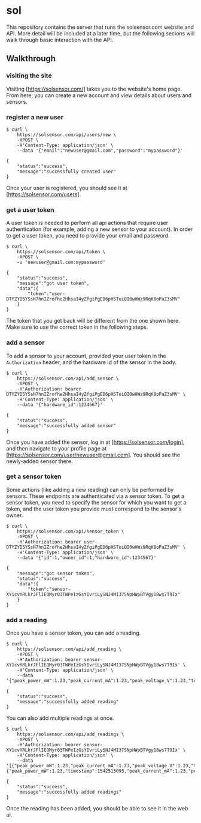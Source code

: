# sol

This repository contains the server that runs the solsensor.com website and API.
More detail will be included at a later time, but the following secions will
walk through basic interaction with the API.

## Walkthrough

### visiting the site

Visiting [https://solsensor.com/] takes you to the website's home page. From
here, you can create a new account and view details about users and sensors.

### register a new user

```
$ curl \
    https://solsensor.com/api/users/new \
    -XPOST \
    -H'Content-Type: application/json' \
    --data '{"email":"newuser@gmail.com","password":"mypassword"}'

{
    "status":"success",
    "message":"successfully created user"
}
```

Once your user is registered, you should see it at [https://solsensor.com/users].

### get a user token

A user token is needed to perform all api actions that require user
authentication (for example, adding a new sensor to your account). In order to
get a user token, you need to provide your email and password.

```
$ curl \
    https://solsensor.com/api/token \
    -XPOST \
    -u 'newuser@gmail.com:mypassword'

{
    "status":"success",
    "message":"got user token",
    "data":{
        "token":"user-DTYZYI5YSsH7hnIZrofhe2HhsaI4yZfgiPgED6pHSToiQI0wHWz9RqK8oPaZ3sMV"
    }
}
```

The token that you get back will be different from the one shown here. Make sure
to use the correct token in the following steps.

### add a sensor

To add a sensor to your account, provided your user token in the `Authorization`
header, and the hardware id of the sensor in the body.

```
$ curl \
    https://solsensor.com/api/add_sensor \
    -XPOST \
    -H'Authorization: bearer DTYZYI5YSsH7hnIZrofhe2HhsaI4yZfgiPgED6pHSToiQI0wHWz9RqK8oPaZ3sMV' \
    -H'Content-Type: application/json' \
    --data '{"hardware_id":1234567}'

{
    "status":"success",
    "message":"successfully added sensor"
}
```

Once you have added the sensor, log in at [https://solsensor.com/login], and
then navigate to your profile page at
[https://solsensor.com/user/newuser@gmail.com]. You should see the newly-added
sensor there.

### get a sensor token

Some actions (like adding a new reading) can only be performed by sensors. These
endpoints are authenticated via a sensor token. To get a sensor token, you need
to specify the sensor for which you want to get a token, and the user token you
provide must correspond to the sensor's owner.

```
$ curl \
    https://solsensor.com/api/sensor_token \
    -XPOST \
    -H'Authorization: bearer user-DTYZYI5YSsH7hnIZrofhe2HhsaI4yZfgiPgED6pHSToiQI0wHWz9RqK8oPaZ3sMV' \
    -H'Content-Type: application/json' \
    --data '{"id":1,"owner_id":1,"hardware_id":1234567}'

{
    "message":"got sensor token",
    "status":"success",
    "data":{
        "token":"sensor-XY1cvYRLkrJFlIEQMyr03TWPeIzGsYIvriLySNJ4MI37SNpHWpBTVgy18ws7T9Ix"
    }
}
```

### add a reading

Once you have a sensor token, you can add a reading.

```
$ curl \
    https://solsensor.com/api/add_reading \
    -XPOST \
    -H'Authorization: bearer sensor-XY1cvYRLkrJFlIEQMyr03TWPeIzGsYIvriLySNJ4MI37SNpHWpBTVgy18ws7T9Ix' \
    -H'Content-Type: application/json' \
    --data '{"peak_power_mW":1.23,"peak_current_mA":1.23,"peak_voltage_V":1.23,"temp_celsius":15.2,"batt_V":1.23,"timestamp":1542513093}'

{
    "status":"success",
    "message":"successfully added reading"
}
```

You can also add multiple readings at once.

```
$ curl \
    https://solsensor.com/api/add_readings \
    -XPOST \
    -H'Authorization: bearer sensor-XY1cvYRLkrJFlIEQMyr03TWPeIzGsYIvriLySNJ4MI37SNpHWpBTVgy18ws7T9Ix' \
    -H'Content-Type: application/json' \
    --data '[{"peak_power_mW":1.23,"peak_current_mA":1.23,"peak_voltage_V":1.23,"temp_celsius":15.2,"batt_V":1.23,"timestamp":1542513093},{"peak_power_mW":1.23,"timestamp":1542513093,"peak_current_mA":1.23,"peak_voltage_V":1.23,"temp_celsius":15.2,"batt_V":1.23}]'

{
    "status":"success",
    "message":"successfully added readings"
}
```

Once the reading has been added, you should be able to see it in the web ui.
